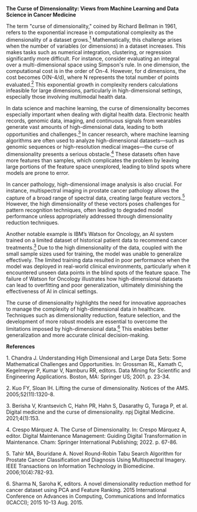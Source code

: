 ﻿**The Curse of Dimensionality: Views from Machine Learning and Data Science in Cancer Medicine**

The term "curse of dimensionality," coined by Richard Bellman in 1961, refers to the exponential increase in computational complexity as the dimensionality of a dataset grows.[<sup>1</sup>](#_enref_1 "Chandra, 2001 #313") Mathematically, this challenge arises when the number of variables (or dimensions) in a dataset increases. This makes tasks such as numerical integration, clustering, or regression significantly more difficult. For instance, consider evaluating an integral over a multi-dimensional space using Simpson's rule. In one dimension, the computational cost is in the order of On-4. However, for d dimensions, the cost becomes O(N-4/d), where N represents the total number of points evaluated.[<sup>2</sup>](#_enref_2 "Kuo, 2005 #318") This exponential growth in complexity renders calculations infeasible for large dimensions, particularly in high-dimensional settings, especially those involving multimodal health data.

In data science and machine learning, the curse of dimensionality becomes especially important when dealing with digital health data. Electronic health records, genomic data, imaging, and continuous signals from wearables generate vast amounts of high-dimensional data, leading to both opportunities and challenges.[<sup>3</sup>](#_enref_3 "Berisha, 2021 #314") In cancer research, where machine learning algorithms are often used to analyze high-dimensional datasets—such as genomic sequences or high-resolution medical images—the curse of dimensionality presents a serious obstacle.[<sup>4</sup>](#_enref_4 "Crespo Márquez, 2022 #315") These datasets often have more features than samples, which complicates the problem by leaving large portions of the feature space unexplored, leading to blind spots where models are prone to error.

In cancer pathology, high-dimensional image analysis is also crucial. For instance, multispectral imaging in prostate cancer pathology allows the capture of a broad range of spectral data, creating large feature vectors.[<sup>5</sup>](#_enref_5 "Tahir, 2006 #316") However, the high dimensionality of these vectors poses challenges for pattern recognition techniques, often leading to degraded model performance unless appropriately addressed through dimensionality reduction techniques.

Another notable example is IBM’s Watson for Oncology, an AI system trained on a limited dataset of historical patient data to recommend cancer treatments.[<sup>3</sup>](#_enref_3 "Berisha, 2021 #314") Due to the high dimensionality of the data, coupled with the small sample sizes used for training, the model was unable to generalize effectively. The limited training data resulted in poor performance when the model was deployed in real-world clinical environments, particularly when it encountered unseen data points in the blind spots of the feature space. The failure of Watson for Oncology illustrates how high-dimensional datasets can lead to overfitting and poor generalization, ultimately diminishing the effectiveness of AI in clinical settings.

The curse of dimensionality highlights the need for innovative approaches to manage the complexity of high-dimensional data in healthcare. Techniques such as dimensionality reduction, feature selection, and the development of more robust models are essential to overcome the limitations imposed by high-dimensional data.[<sup>6</sup>](#_enref_6 "Sharma, 2015 #317") This enables better generalization and more accurate clinical decision-making.


**References**

<a name="_enref_1"></a>1.	Chandra J. Understanding High Dimensional and Large Data Sets: Some Mathematical Challenges and Opportunities. In: Grossman RL, Kamath C, Kegelmeyer P, Kumar V, Namburu RR, editors. Data Mining for Scientific and Engineering Applications. Boston, MA: Springer US; 2001. p. 23-34.

<a name="_enref_2"></a>2.	Kuo FY, Sloan IH. Lifting the curse of dimensionality. Notices of the AMS. 2005;52(11):1320-8.

<a name="_enref_3"></a>3.	Berisha V, Krantsevich C, Hahn PR, Hahn S, Dasarathy G, Turaga P, et al. Digital medicine and the curse of dimensionality. npj Digital Medicine. 2021;4(1):153.

<a name="_enref_4"></a>4.	Crespo Márquez A. The Curse of Dimensionality. In: Crespo Márquez A, editor. Digital Maintenance Management: Guiding Digital Transformation in Maintenance. Cham: Springer International Publishing; 2022. p. 67-86.

<a name="_enref_5"></a>5.	Tahir MA, Bouridane A. Novel Round-Robin Tabu Search Algorithm for Prostate Cancer Classification and Diagnosis Using Multispectral Imagery. IEEE Transactions on Information Technology in Biomedicine. 2006;10(4):782-93.

<a name="_enref_6"></a>6.	Sharma N, Saroha K, editors. A novel dimensionality reduction method for cancer dataset using PCA and Feature Ranking. 2015 International Conference on Advances in Computing, Communications and Informatics (ICACCI); 2015 10-13 Aug. 2015.


